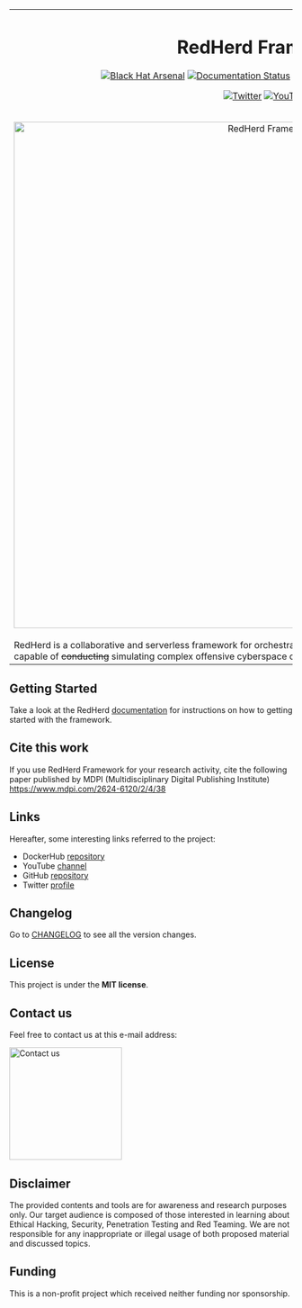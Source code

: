 <table align="center" border="0">
<tr>
<td align="center" width="9999">

# RedHerd Framework
[![Black Hat Arsenal](https://github.com/b4gh33r4/badges/blob/master/arsenal/europe/2021.svg)](https://www.blackhat.com/eu-21/arsenal/schedule/index.html#redherd-framework-24846)
[![Documentation Status](https://readthedocs.org/projects/redherd/badge/?version=latest)](https://redherd.readthedocs.io/en/latest/?badge=latest)
[![License](https://img.shields.io/github/license/redherd-project/redherd-framework)](https://github.com/redherd-project/redherd-framework/blob/main/LICENSE)
[![Contributors](https://img.shields.io/github/contributors/redherd-project/redherd-framework)](https://github.com/redherd-project/redherd-framework/graphs/contributors)
[![Stars](https://img.shields.io/github/stars/redherd-project/redherd-framework)](https://github.com/redherd-project/redherd-framework/stargazers)
	
[![Twitter](https://img.shields.io/twitter/follow/RedHerdProject?style=social)](https://twitter.com/RedHerdProject)
[![YouTube](https://img.shields.io/youtube/channel/subscribers/UCYSM51oldVsryhZxGdB3hXA?style=social)](https://www.youtube.com/channel/UCYSM51oldVsryhZxGdB3hXA)
	
<br>
<img src="https://redherd.readthedocs.io/en/latest/design/features/redherd-net.png" align="center" width="900px" alt="RedHerd Framework">
<br><br>
	
<div align="left">
RedHerd is a collaborative and serverless framework for orchestrating a geographically distributed group of assets capable of <del>conducting</del> simulating complex offensive cyberspace operations.
</div>

</td>
</tr>
</table>


## Getting Started

Take a look at the RedHerd [documentation](https://redherd.readthedocs.io) for instructions on how to getting started with the framework.


## Cite this work
If you use RedHerd Framework for your research activity, cite the following paper published by MDPI (Multidisciplinary Digital Publishing Institute) 
https://www.mdpi.com/2624-6120/2/4/38


## Links

Hereafter, some interesting links referred to the project:

- DockerHub [repository](https://hub.docker.com/u/redherd)
- YouTube [channel](https://www.youtube.com/channel/UCYSM51oldVsryhZxGdB3hXA)
- GitHub [repository](https://github.com/redherd-project/redherd-framework)
- Twitter [profile](https://twitter.com/RedHerdProject)


## Changelog   

Go to [CHANGELOG](CHANGELOG.md) to see all the version changes.


## License

This project is under the **MIT license**.


## Contact us

Feel free to contact us at this e-mail address:

<img src="https://redherd.readthedocs.io/en/dev/references/credits/contactus.png"  width="200px;" alt="Contact us">


## Disclaimer

The provided contents and tools are for awareness and research purposes only. Our target audience is composed of those interested in learning about Ethical Hacking, Security, Penetration Testing and Red Teaming. We are not responsible for any inappropriate or illegal usage of both proposed material and discussed topics.


## Funding

This is a non-profit project which received neither funding nor sponsorship.
